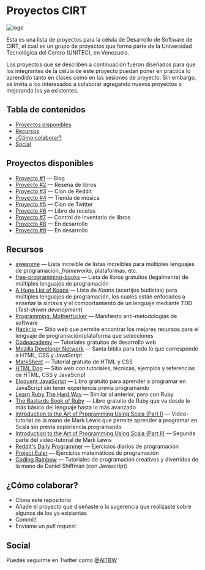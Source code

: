 # Proyectos CIRT

![logo](./images/logo_cirt.png)

Esta es una lista de proyectos para la célula de Desarrollo de Software de CIRT, el cual es un grupo de proyectos que forma parte de la Universidad Tecnológica del Centro (UNITEC), en Venezuela.

Los proyectos que se describen a continuación fueron diseñados para que los integrantes de la célula de este proyecto puedan poner en práctica lo aprendido tanto en clases como en las sesiones de proyecto.
Sin embargo, se invita a los interesados a colaborar agregando nuevos proyectos o mejorando los ya existentes.

## Tabla de contenidos
* [Proyectos disponibles](#proyectos-disponibles)
* [Recursos](#recursos)
* [¿Cómo colaborar?](#cómo-colaborar)
* [Social](#social)

## Proyectos disponibles
* [Proyecto #1](./projects/project_1.md) — Blog
* [Proyecto #2](./projects/project_2.md) — Reseña de libros
* [Proyecto #3](./projects/project_3.md) — Clon de Reddit
* [Proyecto #4](./projects/project_4.md) — Tienda de música
* [Proyecto #5](./projects/project_5.md) — Clon de Twitter
* [Proyecto #6](./projects/project_6.md) — Libro de recetas
* [Proyecto #7](./projects/project_7.md) — Control de inventario de libros
* [Proyecto #8](./projects/project_8.md) — En desarrollo
* [Proyecto #9](./projects/project_9.md) — En desarrollo

## Recursos
* [awesome](https://github.com/sindresorhus/awesome) — Lista increíble de listas increíbles para múltiples lenguajes de programación, _frameworks_, plataformas, etc.
* [free-programming-books](https://github.com/vhf/free-programming-books/blob/master/free-programming-books.md) — Lista de libros gratuitos (legalmente) de múltiples lenguajes de programación
* [A Huge List of Koans](https://changelog.com/a-huge-list-of-koans/) — Lista de _Koans_ (acertijos budistas) para múltiples lenguajes de programación, los cuales están enfocados a enseñar la sintaxis y el comportamiento de un lenguaje mediante TDD (_Test-driven development_)
* [Programming, Motherfucker](http://programming-motherfucker.com/) — Manifiesto anti-metodologías de software
* [Hackr.io](https://hackr.io/) — Sitio web que permite encontrar los mejores recursos para el lenguaje de programación/plataforma que selecciones
* [Codeacademy](https://www.codecademy.com/) — Tutoriales gratuitos de desarrollo web
* [Mozilla Developer Network](https://developer.mozilla.org/en-US/) — Santa biblia para todo lo que corresponde a HTML, CSS y JavaScript
* [MarkSheet](http://marksheet.io/) — Tutorial gratuito de HTML y CSS
* [HTML Dog](http://www.htmldog.com/) — Sitio web con tutoriales, técnicas, ejemplos y referencias de HTML, CSS y JavaScript
* [Eloquent JavaScript](http://eloquentjavascript.net/) — Libro gratuito para aprender a programar en JavaScript sin tener experiencia previa programando
* [Learn Ruby The Hard Way](https://learnrubythehardway.org/book/) — Similar al anterior, pero con Ruby
* [The Bastards Book of Ruby](http://ruby.bastardsbook.com/toc/) — Libro gratuito de Ruby que va desde lo más básico del lenguaje hasta lo más avanzado
* [Introduction to the Art of Programming Using Scala (Part I)](https://www.youtube.com/playlist?list=PL0B0820169DCF0AD2) — Video-tutorial de la mano de Mark Lewis que permite aprender a programar en Scala sin previa experiencia programando
* [Introduction to the Art of Programming Using Scala (Part II)](https://www.youtube.com/playlist?list=PLF6CAC63C615DB881) — Segunda parte del video-tutorial de Mark Lewis
* [Reddit's Daily Programmer](https://www.reddit.com/r/DailyProgrammer) — Ejercicios diarios de programación
* [Project Euler](https://projecteuler.net/) — Ejercicios matemáticos de programación
* [Coding Rainbow](https://www.youtube.com/user/shiffman) — Tutoriales de programación creativos y divertidos de la mano de Daniel Shiffman (con Javascript)

## ¿Cómo colaborar?
* Clona este repositorio
* Añade el proyecto que diseñaste o la sugerencia que realizaste sobre algunos de los ya existentes
* Commit!
* Enviame un *pull request*

## Social
Puedes seguirme en Twitter como [@AITBW](https://twitter.com/AITBW)
